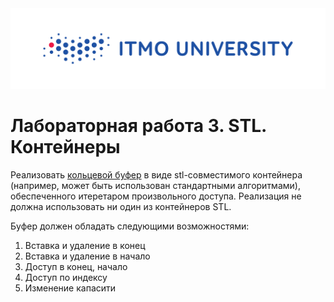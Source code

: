 <img src=https://github.com/Escaper2/ITMO-Algorithms-Labs/blob/master/itmolog.png>

# Лабораторная работа 3. STL. Контейнеры


Реализовать [кольцевой буфер](https://en.wikipedia.org/wiki/Circular_buffer) в виде stl-совместимого контейнера (например, может быть использован стандартными алгоритмами),
обеспеченного итеретаром произвольного доступа. Реализация не должна использовать ни один из контейнеров STL. 

Буфер должен обладать следующими возможностями:
1. Вставка и удаление в конец
2. Вставка и удаление в начало
3. Доступ в конец, начало
4. Доступ по индексу 
5. Изменение капасити 
